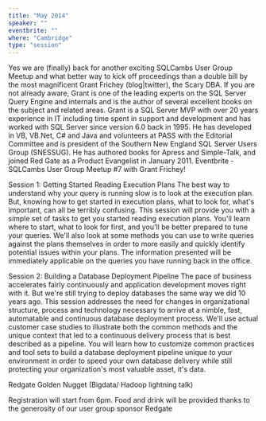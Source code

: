 ```yaml
---
title: "May 2014"
speaker: ""
eventbrite: ""
where: "Cambridge"
type: "session"
---
```


Yes we are (finally) back for another exciting SQLCambs User Group Meetup and what better way to kick off proceedings than a double bill by the most magnificent Grant Frichey (blog|twitter), the Scary DBA. If you are not already aware, Grant is one of the leading experts on the SQL Server Query Engine and internals and is the author of several excellent books on the subject and related areas. Grant is a SQL Server MVP with over 20 years experience in IT including time spent in support and development and has worked with SQL Server since version 6.0 back in 1995. He has developed in VB, VB.Net, C# and Java and volunteers at PASS with the Editorial Committee and is president of the Southern New England SQL Server Users Group (SNESSUG). He has authored books for Apress and Simple-Talk, and joined Red Gate as a Product Evangelist in January 2011.
Eventbrite - SQLCambs User Group Meetup #7 with Grant Frichey!

Session 1: Getting Started Reading Execution Plans
The best way to understand why your query is running slow is to look at the execution plan. But, knowing how to get started in execution plans, what to look for, what's important, can all be terribly confusing. This session will provide you with a simple set of tasks to get you started reading execution plans. You'll learn where to start, what to look for first, and you'll be better prepared to tune your queries. We'll also look at some methods you can use to write queries against the plans themselves in order to more easily and quickly identify potential issues within your plans. The information presented will be immediately applicable on the queries you have running back in the office.

Session 2: Building a Database Deployment Pipeline
The pace of business accelerates fairly continuously and application development moves right with it. But we're still trying to deploy databases the same way we did 10 years ago. This session addresses the need for changes in organizational structure, process and technology necessary to arrive at a nimble, fast, automatable and continuous database deployment process. We'll use actual customer case studies to illustrate both the common methods and the unique context that led to a continuous delivery process that is best described as a pipeline. You will learn how to customize common practices and tool sets to build a database deployment pipeline unique to your environment in order to speed your own database delivery while still protecting your organization's most valuable asset, it's data.

Redgate Golden Nugget
(Bigdata/ Hadoop lightning talk)

Registration will start from 6pm. Food and drink will be provided thanks to the generosity of our user group sponsor Redgate
